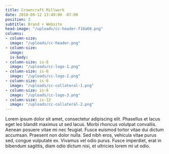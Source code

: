 ```yaml
---
title: Crowncraft Millwork
date: 2018-09-12 13:49:00 -07:00
position: 2
subtitle: Brand + Website
head-image: "/uploads/cc-header-f18a60.png"
columns:
- column-size: 
  image: "/uploads/cc-header.png"
- column-size: 
  image: 
  is-body: 
- column-size: is-6
  image: "/uploads/cc-logo-1.png"
- column-size: is-6
  image: "/uploads/cc-logo-2.png"
- column-size: is-6
  image: "/uploads/cc-collateral-1.png"
- column-size: is-6
  image: "/uploads/cc-logo-3.png"
- column-size: is-12
  image: "/uploads/cc-collateral-2.png"
---
```


Lorem ipsum dolor sit amet, consectetur adipiscing elit. Phasellus et lacus eget leo blandit maximus ut sed lacus. Morbi rhoncus volutpat convallis. Aenean posuere vitae mi nec feugiat. Fusce euismod tortor vitae dui dictum accumsan. Praesent non dolor nulla. Sed nibh eros, vehicula vitae purus sed, congue vulputate ex. Vivamus vel odio purus. Fusce imperdiet, erat in bibendum sagittis, diam odio dictum nisi, et ultricies lorem mi ut odio.